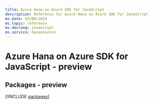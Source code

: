 ```yaml
---
title: Azure Hana on Azure SDK for JavaScript
description: Reference for Azure Hana on Azure SDK for JavaScript
ms.date: 03/06/2024
ms.topic: reference
ms.devlang: javascript
ms.service: hanaonazure
---
```

# Azure Hana on Azure SDK for JavaScript - preview
## Packages - preview
[!INCLUDE [packages](hana-on-azure-index.md)]